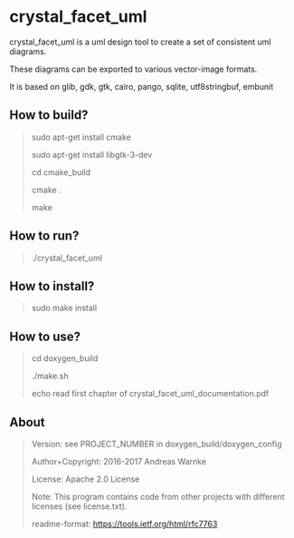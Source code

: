 
crystal_facet_uml
=============

crystal_facet_uml is a uml design tool
to create a set of consistent uml diagrams.

These diagrams can be exported to various vector-image formats.

It is based on glib, gdk, gtk, cairo, pango, sqlite, utf8stringbuf, embunit

How to build?
-----------

> sudo apt-get install cmake
>
> sudo apt-get install libgtk-3-dev
>
> cd cmake_build
>
> cmake .
>
> make

How to run?
-----------

> ./crystal_facet_uml

How to install?
-----------

> sudo make install

How to use?
-----------

> cd doxygen_build
>
> ./make.sh
>
> echo read first chapter of crystal_facet_uml_documentation.pdf

About
-----------

> Version: see PROJECT_NUMBER in doxygen_build/doxygen_config
>
> Author+Copyright: 2016-2017 Andreas Warnke
>
> License: Apache 2.0 License
>
> Note: This program contains code from other projects with different licenses (see license.txt).
>
> readme-format: https://tools.ietf.org/html/rfc7763
